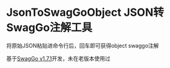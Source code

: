 # JsonToSwagGoObject JSON转SwagGo注解工具 

 将原始JSON粘贴进命令行后，回车即可获得object swaggo注解
 
 基于[SwagGo v1.7.1](https://github.com/swaggo/swag)开发，未在老版本使用过
